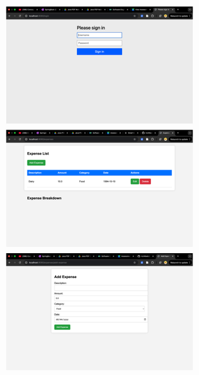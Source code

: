 ![login](https://github.com/HJHitesh/ExpenseTrackerApplication_SpringMVC/blob/master/src/main/resources/static/images/login.png)

![expense](https://github.com/HJHitesh/ExpenseTrackerApplication_SpringMVC/blob/master/src/main/resources/static/images/list.png)


![add form](https://github.com/HJHitesh/ExpenseTrackerApplication_SpringMVC/blob/master/src/main/resources/static/images/add.png)

